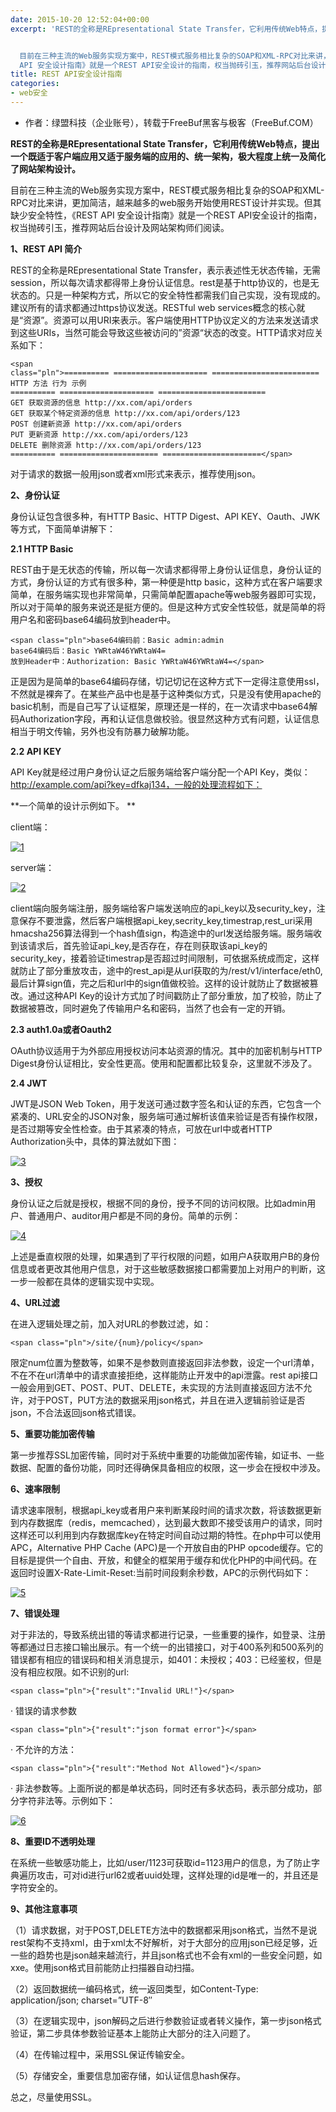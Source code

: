 ```yaml
---
date: 2015-10-20 12:52:04+00:00
excerpt: 'REST的全称是REpresentational State Transfer，它利用传统Web特点，提出一个既适于客户端应用又适于服务端的应用的、统一架构，极大程度上统一及简化了网站架构设计。


  目前在三种主流的Web服务实现方案中，REST模式服务相比复杂的SOAP和XML-RPC对比来讲，更加简洁，越来越多的web服务开始使用REST设计并实现。但其缺少安全特性，《REST
  API 安全设计指南》就是一个REST API安全设计的指南，权当抛砖引玉，推荐网站后台设计及网站架构师们阅读。'
title: REST API安全设计指南
categories:
- web安全
---
```


* 作者：绿盟科技（企业账号），转载于FreeBuf黑客与极客（FreeBuf.COM）

**REST的全称是REpresentational State Transfer，它利用传统Web特点，提出一个既适于客户端应用又适于服务端的应用的、统一架构，极大程度上统一及简化了网站架构设计。**

目前在三种主流的Web服务实现方案中，REST模式服务相比复杂的SOAP和XML-RPC对比来讲，更加简洁，越来越多的web服务开始使用REST设计并实现。但其缺少安全特性，《REST API 安全设计指南》就是一个REST API安全设计的指南，权当抛砖引玉，推荐网站后台设计及网站架构师们阅读。

**1、REST API 简介**

REST的全称是REpresentational State Transfer，表示表述性无状态传输，无需session，所以每次请求都得带上身份认证信息。rest是基于http协议的，也是无状态的。只是一种架构方式，所以它的安全特性都需我们自己实现，没有现成的。建议所有的请求都通过https协议发送。RESTful web services概念的核心就是“资源”。资源可以用URI来表示。客户端使用HTTP协议定义的方法来发送请求到这些URIs，当然可能会导致这些被访问的”资源“状态的改变。HTTP请求对应关系如下：


    <span class="pln">========== ===================== ========================
    HTTP 方法 行为 示例
    ========== ===================== ========================
    GET 获取资源的信息 http://xx.com/api/orders
    GET 获取某个特定资源的信息 http://xx.com/api/orders/123
    POST 创建新资源 http://xx.com/api/orders
    PUT 更新资源 http://xx.com/api/orders/123
    DELETE 删除资源 http://xx.com/api/orders/123
    ========== ====================== ======================</span>


对于请求的数据一般用json或者xml形式来表示，推荐使用json。

**2、身份认证**

身份认证包含很多种，有HTTP Basic、HTTP Digest、API KEY、Oauth、JWK等方式，下面简单讲解下：

**2.1 HTTP Basic**

REST由于是无状态的传输，所以每一次请求都得带上身份认证信息，身份认证的方式，身份认证的方式有很多种，第一种便是http basic，这种方式在客户端要求简单，在服务端实现也非常简单，只需简单配置apache等web服务器即可实现，所以对于简单的服务来说还是挺方便的。但是这种方式安全性较低，就是简单的将用户名和密码base64编码放到header中。


    <span class="pln">base64编码前：Basic admin:admin
    base64编码后：Basic YWRtaW46YWRtaW4=
    放到Header中：Authorization: Basic YWRtaW46YWRtaW4=</span>


正是因为是简单的base64编码存储，切记切记在这种方式下一定得注意使用ssl，不然就是裸奔了。在某些产品中也是基于这种类似方式，只是没有使用apache的basic机制，而是自己写了认证框架，原理还是一样的，在一次请求中base64解码Authorization字段，再和认证信息做校验。很显然这种方式有问题，认证信息相当于明文传输，另外也没有防暴力破解功能。

**2.2 API KEY**

API Key就是经过用户身份认证之后服务端给客户端分配一个API Key，类似：http://example.com/api?key=dfkaj134，一般的处理流程如下：

**一个简单的设计示例如下。
**

client端：

[![1](./2015/10/1.jpg)](./2015/10/1.jpg)

server端：

[![2](./2015/10/2.jpg)](./2015/10/2.jpg)

client端向服务端注册，服务端给客户端发送响应的api_key以及security_key，注意保存不要泄露，然后客户端根据api_key,secrity_key,timestrap,rest_uri采用hmacsha256算法得到一个hash值sign，构造途中的url发送给服务端。服务端收到该请求后，首先验证api_key,是否存在，存在则获取该api_key的security_key，接着验证timestrap是否超过时间限制，可依据系统成而定，这样就防止了部分重放攻击，途中的rest_api是从url获取的为/rest/v1/interface/eth0,最后计算sign值，完之后和url中的sign值做校验。这样的设计就防止了数据被篡改。通过这种API Key的设计方式加了时间戳防止了部分重放，加了校验，防止了数据被篡改，同时避免了传输用户名和密码，当然了也会有一定的开销。

**2.3 auth1.0a或者Oauth2**

OAuth协议适用于为外部应用授权访问本站资源的情况。其中的加密机制与HTTP Digest身份认证相比，安全性更高。使用和配置都比较复杂，这里就不涉及了。

**2.4 JWT**

JWT是JSON Web Token，用于发送可通过数字签名和认证的东西，它包含一个紧凑的、URL安全的JSON对象，服务端可通过解析该值来验证是否有操作权限，是否过期等安全性检查。由于其紧凑的特点，可放在url中或者HTTP Authorization头中，具体的算法就如下图：

[![3](./2015/10/3.jpg)](./2015/10/3.jpg)

**3、授权**

身份认证之后就是授权，根据不同的身份，授予不同的访问权限。比如admin用户、普通用户、auditor用户都是不同的身份。简单的示例：

[![4](./2015/10/4.jpg)](./2015/10/4.jpg)

上述是垂直权限的处理，如果遇到了平行权限的问题，如用户A获取用户B的身份信息或者更改其他用户信息，对于这些敏感数据接口都需要加上对用户的判断，这一步一般都在具体的逻辑实现中实现。

**4、URL过滤**

在进入逻辑处理之前，加入对URL的参数过滤，如：


    <span class="pln">/site/{num}/policy</span>


限定num位置为整数等，如果不是参数则直接返回非法参数，设定一个url清单，不在不在url清单中的请求直接拒绝，这样能防止开发中的api泄露。rest api接口一般会用到GET、POST、PUT、DELETE，未实现的方法则直接返回方法不允许，对于POST，PUT方法的数据采用json格式，并且在进入逻辑前验证是否json，不合法返回json格式错误。

**5、重要功能加密传输**

第一步推荐SSL加密传输，同时对于系统中重要的功能做加密传输，如证书、一些数据、配置的备份功能，同时还得确保具备相应的权限，这一步会在授权中涉及。

**6、速率限制**

请求速率限制，根据api_key或者用户来判断某段时间的请求次数，将该数据更新到内存数据库（redis，memcached），达到最大数即不接受该用户的请求，同时这样还可以利用到内存数据库key在特定时间自动过期的特性。在php中可以使用APC，Alternative PHP Cache (APC)是一个开放自由的PHP opcode缓存。它的目标是提供一个自由、开放，和健全的框架用于缓存和优化PHP的中间代码。在返回时设置X-Rate-Limit-Reset:当前时间段剩余秒数，APC的示例代码如下：

[![5](./2015/10/5.jpg)](./2015/10/5.jpg)

**7、错误处理**

对于非法的，导致系统出错的等请求都进行记录，一些重要的操作，如登录、注册等都通过日志接口输出展示。有一个统一的出错接口，对于400系列和500系列的错误都有相应的错误码和相关消息提示，如401：未授权；403：已经鉴权，但是没有相应权限。如不识别的url:


    <span class="pln">{"result":"Invalid URL!"}</span>


· 错误的请求参数


    <span class="pln">{"result":"json format error"}</span>


· 不允许的方法：


    <span class="pln">{"result":"Method Not Allowed"}</span>


· 非法参数等。上面所说的都是单状态码，同时还有多状态码，表示部分成功，部分字符非法等。示例如下：

[![6](./2015/10/6.jpg)](./2015/10/6.jpg)

**8、重要ID不透明处理**

在系统一些敏感功能上，比如/user/1123可获取id=1123用户的信息，为了防止字典遍历攻击，可对id进行url62或者uuid处理，这样处理的id是唯一的，并且还是字符安全的。

**9、其他注意事项**

（1）请求数据，对于POST,DELETE方法中的数据都采用json格式，当然不是说rest架构不支持xml，由于xml太不好解析，对于大部分的应用json已经足够，近一些的趋势也是json越来越流行，并且json格式也不会有xml的一些安全问题，如xxe。使用json格式目前能防止扫描器自动扫描。

（2）返回数据统一编码格式，统一返回类型，如Content-Type: application/json; charset=”UTF-8″

（3）在逻辑实现中，json解码之后进行参数验证或者转义操作，第一步json格式验证，第二步具体参数验证基本上能防止大部分的注入问题了。

（4）在传输过程中，采用SSL保证传输安全。

（5）存储安全，重要信息加密存储，如认证信息hash保存。

总之，尽量使用SSL。
